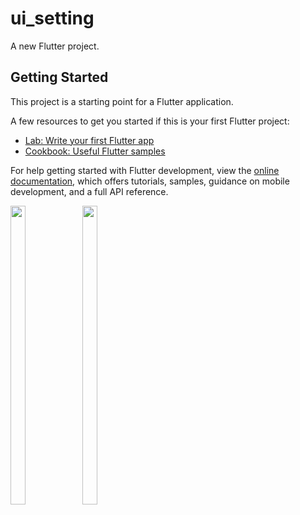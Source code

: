 # ui_setting

A new Flutter project.

## Getting Started

This project is a starting point for a Flutter application.

A few resources to get you started if this is your first Flutter project:

- [Lab: Write your first Flutter app](https://docs.flutter.dev/get-started/codelab)
- [Cookbook: Useful Flutter samples](https://docs.flutter.dev/cookbook)

For help getting started with Flutter development, view the
[online documentation](https://docs.flutter.dev/), which offers tutorials,
samples, guidance on mobile development, and a full API reference.
<p>
  <img src = "![settingui](https://user-images.githubusercontent.com/121473709/226887701-cfa5c001-9d96-48a9-aa35-687bbe26dbed.png" width=22% height=35%>
  <img src = "https://user-images.githubusercontent.com/121473709/226887816-dba89bf1-060a-467b-9712-753f64c294f7.png" width=22% height=35%>
</p>

